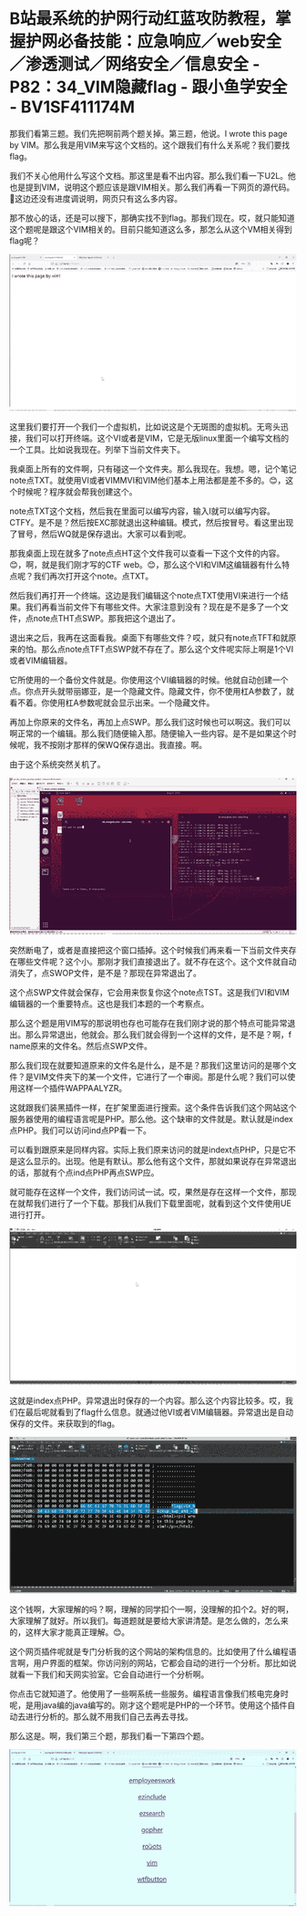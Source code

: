 # B站最系统的护网行动红蓝攻防教程，掌握护网必备技能：应急响应／web安全／渗透测试／网络安全／信息安全 - P82：34_VIM隐藏flag - 跟小鱼学安全 - BV1SF411174M

那我们看第三题。我们先把啊前两个题关掉。第三题，他说。I wrote this page by VIM。那么我是用VIM来写这个文档的。这个跟我们有什么关系呢？我们要找flag。

我们不关心他用什么写这个文档。那这里是看不出内容。那么我们看一下U2L。他也是提到VIM，说明这个题应该是跟VIM相关。那么我们再看一下网页的源代码。🎼这边还没有进度调说明，网页只有这么多内容。

那不放心的话，还是可以搜下，那确实找不到flag。那我们现在。哎，就只能知道这个题呢是跟这个VIM相关的。目前只能知道这么多，那怎么从这个VM相关得到flag呢？



![](img/eab2cb264ba911938e81e9e244bbdecd_1.png)

这里我们要打开一个我们一个虚拟机，比如说这是个无斑图的虚拟机。无弯头迅接，我们可以打开终端。这个VI或者是VIM，它是无版linux里面一个编写文档的一个工具。比如说我现在。列举下当前文件夹下。

我桌面上所有的文件啊，只有碰这一个文件夹。那么我现在。我想。嗯，记个笔记note点TXT。就使用VI或者VIMMVI和VIM他们基本上用法都是差不多的。😊，这个时候呢？程序就会帮我创建这个。

note点TXT这个文档，然后我在里面可以编写内容，输入I就可以编写内容。CTFY。是不是？然后按EXC那就退出这种编辑。模式，然后按冒号。看这里出现了冒号，然后WQ就是保存退出。大家可以看到呢。

那我桌面上现在就多了note点点HT这个文件我可以查看一下这个文件的内容。😊，啊，就是我们刚才写的CTF web。😊，那么这个VI和VIM这编辑器有什么特点呢？我们再次打开这个note。点TXT。

然后我们再打开一个终端。这边是我们编辑这个note点TXT使用VI来进行一个结果。我们再看当前文件下有哪些文件。大家注意到没有？现在是不是多了一个文件，点note点THT点SWP。那我把这个退出了。

退出来之后，我再在这面看我。桌面下有哪些文件？哎，就只有note点TFT和就原来的怕。那么点note点TFT点SWP就不存在了。那么这个文件呢实际上啊是1个VI或者VIM编辑器。

它所使用的一个备份文件就是。你使用这个VI编辑器的时候。他就自动创建一个点。你点开头就带丽娜亚，是一个隐藏文件。隐藏文件，你不使用杠A参数了，就看不着。你使用杠A参数呢就会显示出来。一个隐藏文件。

再加上你原来的文件名，再加上点SWP。那么我们这时候也可以啊这。我们可以啊正常的一个编辑。那么我们随便输入那。随便输入一些内容。是不是如果这个时候呢，我不按刚才那样的保WQ保存退出。我直接。啊。

由于这个系统突然关机了。

![](img/eab2cb264ba911938e81e9e244bbdecd_3.png)

突然断电了，或者是直接把这个窗口插掉。这个时候我们再来看一下当前文件夹存在哪些文件呢？这个小。那刚才我们直接退出了。就不存在这个。这个文件就自动消失了，点SWOP文件，是不是？那现在异常退出了。

这个点SWP文件就会保存，它会用来恢复你这个note点TST。这是我们VI和VIM编辑器的一个重要特点。这也是我们本题的一个考察点。

那么这个题是用VIM写的那说明也存也可能存在我们刚才说的那个特点可能异常退出。那么异常退出，他就会。那么我们就会得到一个这样的文件，是不是？啊，f name原来的文件名。然后点SWP文件。

那么我们现在就要知道原来的文件名是什么，是不是？那我们这里访问的是哪个文件？是VIM文件夹下的某一个文件，它进行了一个审阅。那是什么呢？我们可以使用这样一个插件WAPPAALYZR。

这就跟我们装黑插件一样，在扩架里面进行搜索。这个条件告诉我们这个网站这个服务器使用的编程语言呢是PHP。那么他。这个缺审的文件就是。默认就是index点PHP。我们可以访问ind点PP看一下。

可以看到跟原来是同样内容。实际上我们原来访问的就是indext点PHP，只是它不是这么显示的。出现。他是有默认。那么他有这个文件，那就如果说存在异常退出的话，那就有个点ind点PHP再点SWP应。

就可能存在这样一个文件，我们访问试一试。哎，果然是存在这样一个文件，那现在就帮我们进行了一个下载。那我们从我们下载里面呢，就看到这个文件使用UE进行打开。



![](img/eab2cb264ba911938e81e9e244bbdecd_5.png)

这就是index点PHP。异常退出时保存的一个内容。那么这个内容比较多。哎，我们在最后呢就看到了flag什么信息。就通过他VI或者VIM编辑器。异常退出是自动保存的文件。来获取到的flag。



![](img/eab2cb264ba911938e81e9e244bbdecd_7.png)

这个钱啊，大家理解的吗？啊，理解的同学扣个一啊，没理解的扣个2。好的啊，大家理解了就好。所以我们。每道题就是要给大家讲清楚。是怎么做的，怎么来的，这样大家才能真正理解。😊。

这个网页插件呢就是专门分析我的这个网站的架构信息的。比如使用了什么编程语言啊，用户界面的框架。你访问别的网站，它都会自动的进行一个分析。那比如说就看一下我们和天网实验室。它会自动进行一个分析啊。

你点击它就知道了。他使用了一些啊系统一些服务。编程语言像我们核电完身时呢，是用java编的java编写的。刚才这个题呢是PHP的一个环节。使用这个插件自动去进行分析的。那么就不用我们自己去再去寻找。

那么这是。啊，我们第三个题，那我们看一下第四个题。

![](img/eab2cb264ba911938e81e9e244bbdecd_9.png)